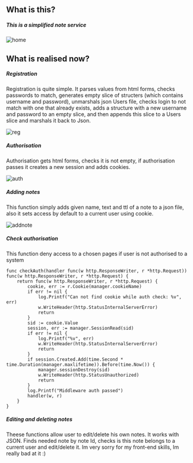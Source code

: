 

## What is this?
##### This is a simplified note service
![home](https://user-images.githubusercontent.com/107932413/189506223-4ddf38b1-b2af-4e6b-a3d1-091021132eda.png)

## What is realised now?

##### **Registration**

Registration is quite simple. It parses values from html forms, checks passwords to match,
generates empty slice of structers (which contains username and password), unmarshals json Users file,
checks login to not match with one that already exists, adds a structure with a new username and password to an empty slice, and then appends this slice to a Users slice and marshals it back to Json.

![reg](https://user-images.githubusercontent.com/107932413/189506237-f22cd565-8784-431e-9519-0320d2a8ade8.png)

##### **Authorisation**

Authorisation gets html forms, checks it is not empty, if authorisation passes it creates a new session and adds cookies.

![auth](https://user-images.githubusercontent.com/107932413/189506261-23e33f8a-b432-466c-bb55-2d06ae09f44a.png)

##### **Adding notes**

This function simply adds given name, text and ttl of a note to a json file, also it sets access by default to a current user using cookie.

![addnote](https://user-images.githubusercontent.com/107932413/189506511-352f359f-4cb0-4f42-82de-284fb9425931.png)

##### **Check authorisation**

This function deny access to a chosen pages if user is not authorised to a system
```
func checkAuth(handler func(w http.ResponseWriter, r *http.Request)) func(w http.ResponseWriter, r *http.Request) {
	return func(w http.ResponseWriter, r *http.Request) {
		cookie, err := r.Cookie(manager.cookieName)
		if err != nil {
			log.Printf("Can not find cookie while auth check: %v", err)
			w.WriteHeader(http.StatusInternalServerError)
			return
		}
		sid := cookie.Value
		session, err := manager.SessionRead(sid)
		if err != nil {
			log.Printf("%v", err)
			w.WriteHeader(http.StatusInternalServerError)
			return
		}
		if session.Created.Add(time.Second * time.Duration(manager.maxlifetime)).Before(time.Now()) {
			manager.sessionDestroy(sid)
			w.WriteHeader(http.StatusUnauthorized)
			return
		}
		log.Printf("Middleware auth passed")
		handler(w, r)
	}
}
```

##### **Editing and deleting notes**
Theese functions allow user to edit/delete his own notes. It works with JSON. Finds needed note by note Id, checks is this note belongs to a current user and edit/delete it.
Im very sorry for my front-end skills, Im really bad at it :)




